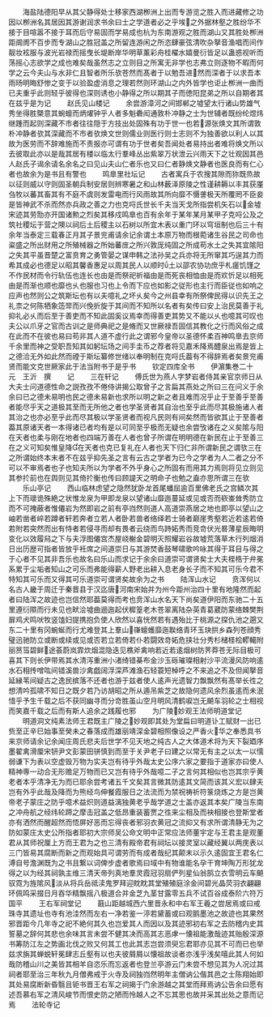 <!-- { "loadSidebar": true } -->
　　海盐陆德阳早从其父静得处士移家西湖栁洲上出而专游览之胜入而进藏修之功因以栁洲名其居因其游谢润求书余曰士之学道者必之乎埃之外据林壑之胜纷华不接于目喧嚣不接于耳而后守易固而学易成也杭为东南游观之胜而湖山又其胜处栁洲距阛阓不百步而专湖山之胜冠盖之所留连游闲之所恣肆豪弦清吹杂拏音渔唱而间作靓妆袨服与波光岩禄而摇曳长堤断岸华明草薰彩舟桂櫂水嬉曼衍皆足以蛊惑视听而荡摇心志欲学之成也难矣哉虽然志之立则目之所寓无非学也志弗立则逐物不暇而何学之云今夫山与水非仁且智者所乐欤苍然而髙者于以勉吾进然而深者于以求吾本雨旸明晦舒惨之变于以验盈虚消息之理若然则环湖山之内外皆学也讵止栁洲一曲而已夫重乎此则轻乎彼得也深则诱也小静得之所以期其子而徳阳昆弟之所以自期者其在兹乎是为记
　　赵氏见山楼记
　　余尝游漳河之间邯郸之墟望太行诸山势雄气秀坐得胜槩意其蜿蟺而炳燿钟乎人者多魁礨闳通敦朴冲静之士为世辅者既纷纶煜炜继踵而起则深藏不市者往往隠于方技出处固殊有功于世一也若源张焕文其所谓敦朴冲静者欤其深藏而不市者欤焕文世则儒业则医行则士志则不为独善欲以利人以其故为医劳而不辞难施而不责报亦可谓有功于世者矣吾闻处者易持出者难将焕文所以去彼取此亦以是哉其居有楼以临太行羣峰丛出紫翠万状泄云兴雨天下之壮观因其邑人赵氏子谒余请名余名之曰见山夫山仁者乐也又曰仁者静焕文静者也医良而有仁心者也故余为是书且有警也
　　鸣臯里社坛记
　　古者寓兵于农搜其隙而狝既烝故以征则威以守则固圣朝兵制安居则辨寒暑之和山林薮泽原陵之性谨耕耨以丰其获厪刍牧以蕃其畜其有不庭不虞则发雷电而行风雨故其所向靡不慑詟极天所覆罔不臣妾是皆神武不杀而然亦兵政之善之力也克哷氏世长千夫当天戈所指尝机矢石以金墟宋迹其劳勚亦开国诸勲之烈矣其移戍鸣臯也百有余年于某年某月某甲子克哷公及之筑社稷坛于营之隩以祠后土后稷主以石树以所宜木表以重门环以穹垣制也后三十有余年当泰定三载春正月其子景兖甫请余记余谓土本原万物而根菀诸生谷民之司命也粢盛之所出财用之所殖械器之所始蕃庻之所兴敦厐纯固之所成苟水土之失其宜隂阳之失其平虽晋楚之富贲育之勇管晏之谋申韩之法孙吴之兵亦将无所窜其巧逞其力而希其成必也德足以昭其馨香惠足以周其民人以顺时土以邵农协功庶乎札瘥饥馑之不作民材而令行轨伍也连长也由是而祭祀祈福由是而死丧相恤由是而欢忻足以相死由是而渐也顺也靡也乆也服也习也上令而下应也如影之従形也主行而臣従也如响之应声也然则公之筑斯坛也有以夫噫礼之坏乆矣今之州县幸有所祭俾民得以识先王之礼柰之何陈牺象笾斝而兴俛折旋于其间而不知所以名者有矣传曰安上治民莫善于礼抑礼必乆而后至于善吏而不知此固奚议焉幸而得善吏其势又不能以乆也噫其可叹也夫公以爪牙之官而古训之是师典祀之是脩而又世厥禄吾固信其教化之行而风俗之成在此而不在彼也易曰苟非其人道不虚行此之谓邪今皇帝以圣德怀柔百神鸣臯去京师千余里而神之受职吾知其如躬坛场之间手圭币之荐者将见嘉禾降焉醴泉出焉是皆上之德洽无外如此然而禋于斯坛纂修世绪以奉明制在克哷氏葢有不得辞焉者矣景兖甫贤而能文克世厥家此于法当附书于是乎书
　　钦定四库全书
　　伊濵集巻二十　　　　　元　王沂　撰
　　记
　　三在轩记
　　傅氏世为燕人字梦岩者侍其亲官京师日从大夫士问道德性命之説孜孜不倦侍讲揭公取曾子之言扁其燕处之所曰三在问义于余余曰已之德未易明也民之德未易新也求所以明之新之者且难而况乎止于至善乎至善者能尽乎天之道极其至而无所他之者也学圣贤者其自治也至乎此而尽其极施诸人者其治之也亦必至乎此而尽其极以学圣贤者而视凡民则有间矣然而皆欲其止于至善者葢其原诸天者一本得诸已者均有是以可同至乎极而无疑也余尝攷诸在之义矣隂与阳在天者也柔与刚在地者也四端万善在人者也曾子所谓在明明德在新民在止于至善三在之义可知矣惟皇降在天者也克已复礼在人者也天下归仁非所谓新民之谓欤三在之所谓始终本末者不在兹乎抑先圣之言有云古之学者为已今之学者为人二者之分不可以不审焉者也子也知夫所以为学者不外乎身心之所固有而用其力焉则将见立则见其参扵前也在舆则见其倚扵衡也传曰顾諟天之明命子也勉之盍亦思所谓三在欤
　　乐山亭记
　　西山临林虑望之隐然犹卧龙首尾蟠屈逾百里佛老氏之宫鳞次其上下而瓌诡殊絶之状惟龙泉为甲即龙泉以望诸山靡迤蔓延或见或否而嵚崟耸秀防立而不可掩蔽者惟僊岩为然即岩之前有亭岿然则道人高道崇燕居之地也即亭以望山之岫若凿者崪若蹲者轩若奔者立若人者卧若兽者络绎若士骑者巅崖秀壑若近若逺若倚若附若突然而出有恃者若侵寻而却有畏者云绕而鸟跱妬秀而竞竒伏光晷薄星辰晦明变化以效履舄之下与夫浮图僊宫杰屋峣榭金碧明灭照耀岩谷故墟荒落草木行列烟消日出历歴可指者皆放乎衽席之间道崇日与其游焚香鼓琴啸歌吟咏其得于耳目与得之于心者不见其非吾乐也故名曰乐山而求记于余余曰道崇可谓贤矣士大夫桎梏于弁冕系累于尘垢者知山之可乐而弗能得薪人野老出耕入息老身长子而不知其可乐今君不特知其可乐而又得其可乐道崇可谓贤矣故余为之书
　　陆浑山水记
　　贲浑何以名古人畿于周迁于秦晋县于汉迄唐河南宋始并为州今距州治四十里有地隆然而起者曰陆浑之故迹也岂信然耶葢莫得而考也贲浑山水名天下尚矣道伊阳而东驰二十五里遵衍隰而行未见也畎浍墟曲逦迤起伏穉篁老木苍翠离陆杂英青葛葳防蒙络棘樊荆扉鸡犬鸣吠牧竖馌妇提携抱负使人欣然以喜恍然若有遇殆比于桃源之探仇池之遡又东二十里有冈蜿蜒而行尤难登其上羣山嵂蟺蠖靡迤聫络青环玉玦拱乡森列苍顔秀璧迅驰防立或断或续或见或否若立若倚若仆若闘效竒妬危挟壮分秀杉槠柽桧轇轕附丽筼筜碧鲜途荟蔚岚霏炊烟混隐迭见樵斧禽响若近若逺烟树防荠莽苍无际目极可喜其下则长伊带焉其水清泻重洲小渚绮错棊布金沙玉砾璀璨相射沙平流漫风防响逺水石相抟噌吰间错溪兽沙禽戯阔浮深芦滩渔石轻蓑短棹呼之不来追之不及但闻拏音延縁苇间疑古之逸民摈落不还者也游于兹者使人逺声光遗智力飘飘然有髙举长徃之想清吟孤啸不知日之既夕若乃访胡昭之所从遁吊紫芝之故隐何遗风余烈虽逺而未泯惜乎予生千载之后不获同幽寻而分竒胜虽山空月明风清鹤唳岂无飇车羽轮之士相视而笑嘉千载之后而有斯人追余之践履也邪
　　为广陵妙观王法师明道堂记
　　明道洞文纯素法师王君既主广陵之妙观即其处为堂扁曰明道讣工赋财一出已赀至正辛巳始事至癸未之春落成而雄丽靖深金碧相照像设之严香火华之奉悉具书来京师请余记余闻庄周氏悲夫后世学不见天地之纯古人之大体道术将为天下裂廼序墨翟禽滑厘宋钘尹文彭蒙田骈慎到而至于关尹老子曰建之以常无有主之以太一以懦弱谦下为表以空虚毁万物为实夫岂有待乎外哉太史公序六家之要指于道家亦曰使人精神専一动合无形赡足万物而已又岂有待乎外哉噫二子之言何其相似也岂其宗乎黄老者本乎清净无为而已耶余尝考诸五千文矣其言微其防逺其文简而该其义宏以肆夫岂有外乎此哉及降而为熊经鸟伸餐霞服日之法流而为禁祝祷祈符箓烧炼之方是岂黄帝老子蒙庄之防乎噫术益炽则道益漓独黄老乎哉学道之士盖亦返其本矣广陵当东南之冲舟航之经纬轮蹄之摩击冠盖之低昂重装蓄贾之徃来尘相及而袂相接也登斯堂者亦有洒然而醒超然而悟屏好恶而忘得丧者邪羽衣黄冠之流抑又有求所谓清静无为之防如蒙庄太史公所指者耶初大宗师吴公命文明中正常应法师董宇定与王君主是观董君从其师祝厘上方而王君为之也三清有殿帝君有祠坛以接灵室以藏经翼以两庑表以三门皆易其腐断而新之而观始具可谓劳而有成者哉纪其颠末以示久逺固宜王君名仁溥自号澹渊既为之书且繋以词俾步虚者歌焉曰域中有物谁能名孕干育坤陶万形犹龙得之以为经其祠孰主维三清天帝列真地羣灵霞冠羽扇俨列星仙翁鹄立衣雪明云车飇驭霓为旌隂风淡从将兵岳祗渎鬼罗拜迎眈眈其堂殖殖庭涂金间碧光晶荧羽衣翩翩环佩鸣采掇日月吞华精飘摇八极道合并金芝九茎甘露零五兵不试百谷成泰阶六符万国平
　　王右军祠堂记
　　蕺山距越城西六里晋永和中右军王羲之尝居焉或曰戒珠寺其遗址也寺有池洼然而左右一净若鉴一渟若黛蓄或曰观鹅墨池之故迹也其果然邪晋距今几年寺之祀不絶何其久也岂爱其人而因以及其迹邪初右军之去防稽内史其誓墓之辞何其悲也余味其言未尝不健其决而高其志恶虖一懐祖能激哉迹其贻殷深源书筹防江左之势画北伐之败又何其工也此其志岂尝须臾忘君耶亦见其不可而已也举兹求旃其蝉蜕轩冕肆志丘壑有以也夫彼屑屑以懐祖故谈者亦浅乎浅矣嘻此其人何如哉防稽山川之美皆其相羊自恣乐而忘返者也登兰亭游云门未尝不想见其为人况过其祠者耶至治三年秋九月僧弗戒于火寺及祠独岿然明年主僧讷公偕其邑之士陈翔始即其处易腐断新昏翳且钜书晋王右军之祠揭于门余游越之其堂而拜焉讷公告余曰愿有述吾慕右军之清风峻节而恨史防之陋而怜越人之不忘其思也故并采其出处之意而记焉
　　法轮寺记
